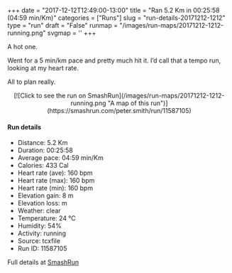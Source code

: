 +++
date = "2017-12-12T12:49:00-13:00"
title = "Ran 5.2 Km in 00:25:58 (04:59 min/Km)"
categories = ["Runs"]
slug = "run-details-20171212-1212"
type = "run"
draft = "False"
runmap = "/images/run-maps/20171212-1212-running.png"
svgmap = '<polyline points="0 57, 1 59, 2 60, 2 64, 3 65, 3 65, 5 64, 6 63, 8 61, 14 55, 20 49, 21 48, 22 46, 25 46, 30 43, 33 41, 35 41, 40 42, 41 43, 44 44, 47 45, 50 43, 52 40, 53 37, 54 36, 56 36, 66 35, 83 37, 86 37, 91 39, 99 46, 100 47, 100 46, 100 46, 99 46, 96 43, 91 39, 86 37, 81 36, 76 36, 64 35, 58 36, 54 36, 53 36, 53 38, 51 41, 47 44, 46 44, 39 40, 37 40, 35 40, 29 42, 26 45, 23 45, 21 46, 20 47, 19 47, 19 48, 19 49, 15 54">'
+++

A hot one. 

Went for a 5 min/km pace and pretty much hit it. I’d call that a tempo run, looking at my heart rate. 

All to plan really. 

<!--more-->

<center>
[![Click to see the run on SmashRun](/images/run-maps/20171212-1212-running.png "A map of this run")](https://smashrun.com/peter.smith/run/11587105)
</center>

#### Run details

* Distance: 5.2 Km
* Duration: 00:25:58
* Average pace: 04:59 min/Km
* Calories: 433 Cal
* Heart rate (ave): 160 bpm
* Heart rate (max): 160 bpm
* Heart rate (min): 160 bpm
* Elevation gain: 8 m
* Elevation loss:  m
* Weather: clear
* Temperature: 24 &deg;C
* Humidity: 54%
* Activity: running
* Source: tcxfile
* Run ID: 11587105

Full details at [SmashRun](https://smashrun.com/peter.smith/run/11587105)